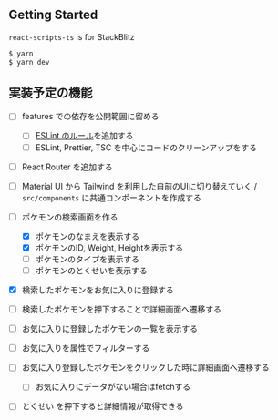 ## Getting Started
`react-scripts-ts` is for StackBlitz

```bash
$ yarn
$ yarn dev
```

## 実装予定の機能
- [ ] features での依存を公開範囲に留める
  - [ ] [ESLint のルール](https://github.com/alan2207/bulletproof-react/blob/master/.eslintrc.js#L39-L44)を追加する
  - [ ] ESLint, Prettier, TSC を中心にコードのクリーンアップをする
- [ ] React Router を追加する
- [ ] Material UI から Tailwind を利用した自前のUIに切り替えていく / `src/components` に共通コンポーネントを作成する


- [ ] ポケモンの検索画面を作る
  - [x] ポケモンのなまえを表示する
  - [x] ポケモンのID, Weight, Heightを表示する
  - [ ] ポケモンのタイプを表示する
  - [ ] ポケモンのとくせいを表示する
- [x] 検索したポケモンをお気に入りに登録する
- [ ] 検索したポケモンを押下することで詳細画面へ遷移する
- [ ] お気に入りに登録したポケモンの一覧を表示する
- [ ] お気に入りを属性でフィルターする
- [ ] お気に入り登録したポケモンをクリックした時に詳細画面へ遷移する
  - [ ] お気に入りにデータがない場合はfetchする
- [ ] とくせい を押下すると詳細情報が取得できる